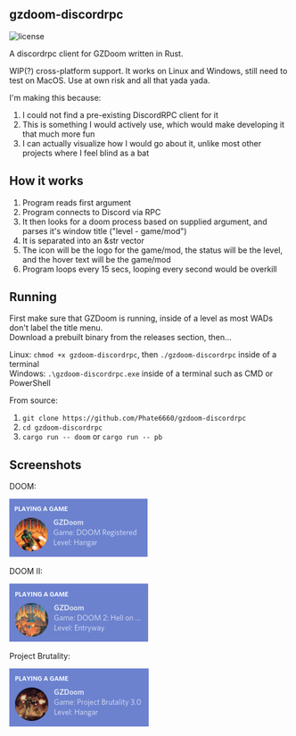 ## gzdoom-discordrpc

![license](https://img.shields.io/badge/license-public%20domain-green)

A discordrpc client for GZDoom written in Rust.

WIP(?) cross-platform support. It works on Linux and Windows, still need to test on MacOS. Use at own risk and all that yada yada.

I'm making this because:

1. I could not find a pre-existing DiscordRPC client for it
2. This is something I would actively use, which would make developing it that much more fun
3. I can actually visualize how I would go about it, unlike most other projects where I feel blind as a bat

## How it works

1. Program reads first argument
2. Program connects to Discord via RPC
3. It then looks for a doom process based on supplied argument, and parses it's window title ("level - game/mod")
4. It is separated into an &str vector
5. The icon will be the logo for the game/mod, the status will be the level, and the hover text will be the game/mod
6. Program loops every 15 secs, looping every second would be overkill

## Running

First make sure that GZDoom is running, inside of a level as most WADs don't label the title menu.<br>
Download a prebuilt binary from the releases section, then...

Linux: `chmod +x gzdoom-discordrpc`, then `./gzdoom-discordrpc` inside of a terminal<br>
Windows: `.\gzdoom-discordrpc.exe` inside of a terminal such as CMD or PowerShell

From source:
1. `git clone https://github.com/Phate6660/gzdoom-discordrpc`
2. `cd gzdoom-discordrpc`
3. `cargo run -- doom` or `cargo run -- pb`

## Screenshots

DOOM:

![DOOM](images/doom.png?raw=true "DOOM")

DOOM II:

![DOOM II](images/doom_ii.png?raw=true "DOOM II")

Project Brutality:

![Project Brutality](images/pb.png?raw=true "Project Brutality")
